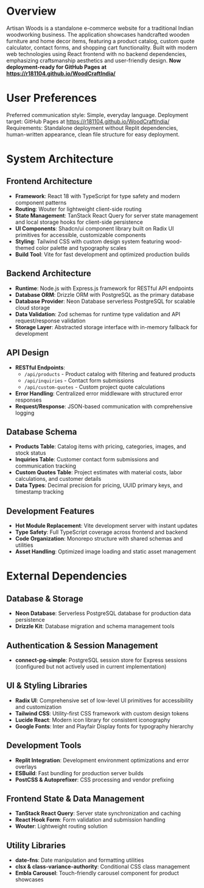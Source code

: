 # Overview

Artisan Woods is a standalone e-commerce website for a traditional Indian woodworking business. The application showcases handcrafted wooden furniture and home decor items, featuring a product catalog, custom quote calculator, contact forms, and shopping cart functionality. Built with modern web technologies using React frontend with no backend dependencies, emphasizing craftsmanship aesthetics and user-friendly design. **Now deployment-ready for GitHub Pages at https://r181104.github.io/WoodCraftIndia/**

# User Preferences

Preferred communication style: Simple, everyday language.
Deployment target: GitHub Pages at https://r181104.github.io/WoodCraftIndia/
Requirements: Standalone deployment without Replit dependencies, human-written appearance, clean file structure for easy deployment.

# System Architecture

## Frontend Architecture
- **Framework**: React 18 with TypeScript for type safety and modern component patterns
- **Routing**: Wouter for lightweight client-side routing
- **State Management**: TanStack React Query for server state management and local storage hooks for client-side persistence
- **UI Components**: Shadcn/ui component library built on Radix UI primitives for accessible, customizable components
- **Styling**: Tailwind CSS with custom design system featuring wood-themed color palette and typography scales
- **Build Tool**: Vite for fast development and optimized production builds

## Backend Architecture
- **Runtime**: Node.js with Express.js framework for RESTful API endpoints
- **Database ORM**: Drizzle ORM with PostgreSQL as the primary database
- **Database Provider**: Neon Database serverless PostgreSQL for scalable cloud storage
- **Data Validation**: Zod schemas for runtime type validation and API request/response validation
- **Storage Layer**: Abstracted storage interface with in-memory fallback for development

## API Design
- **RESTful Endpoints**: 
  - `/api/products` - Product catalog with filtering and featured products
  - `/api/inquiries` - Contact form submissions
  - `/api/custom-quotes` - Custom project quote calculations
- **Error Handling**: Centralized error middleware with structured error responses
- **Request/Response**: JSON-based communication with comprehensive logging

## Database Schema
- **Products Table**: Catalog items with pricing, categories, images, and stock status
- **Inquiries Table**: Customer contact form submissions and communication tracking
- **Custom Quotes Table**: Project estimates with material costs, labor calculations, and customer details
- **Data Types**: Decimal precision for pricing, UUID primary keys, and timestamp tracking

## Development Features
- **Hot Module Replacement**: Vite development server with instant updates
- **Type Safety**: Full TypeScript coverage across frontend and backend
- **Code Organization**: Monorepo structure with shared schemas and utilities
- **Asset Handling**: Optimized image loading and static asset management

# External Dependencies

## Database & Storage
- **Neon Database**: Serverless PostgreSQL database for production data persistence
- **Drizzle Kit**: Database migration and schema management tools

## Authentication & Session Management
- **connect-pg-simple**: PostgreSQL session store for Express sessions (configured but not actively used in current implementation)

## UI & Styling Libraries
- **Radix UI**: Comprehensive set of low-level UI primitives for accessibility and customization
- **Tailwind CSS**: Utility-first CSS framework with custom design tokens
- **Lucide React**: Modern icon library for consistent iconography
- **Google Fonts**: Inter and Playfair Display fonts for typography hierarchy

## Development Tools
- **Replit Integration**: Development environment optimizations and error overlays
- **ESBuild**: Fast bundling for production server builds
- **PostCSS & Autoprefixer**: CSS processing and vendor prefixing

## Frontend State & Data Management
- **TanStack React Query**: Server state synchronization and caching
- **React Hook Form**: Form validation and submission handling
- **Wouter**: Lightweight routing solution

## Utility Libraries
- **date-fns**: Date manipulation and formatting utilities
- **clsx & class-variance-authority**: Conditional CSS class management
- **Embla Carousel**: Touch-friendly carousel component for product showcases